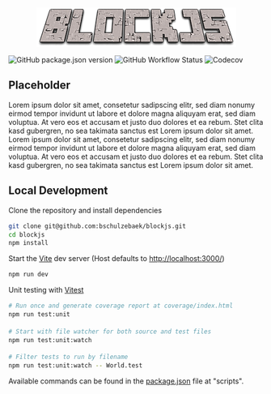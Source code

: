<p align="center">
  <img src="public/assets/logo.png" alt="BlockJS Logo"/>
</p>

![GitHub package.json version](https://img.shields.io/github/package-json/v/bschulzebaek/blockjs?color=%233498db&style=flat-square)
![GitHub Workflow Status](https://img.shields.io/github/workflow/status/bschulzebaek/blockjs/Build%20and%20Deploy%20-%20Master?style=flat-square)
![Codecov](https://img.shields.io/codecov/c/github/bschulzebaek/blockjs?style=flat-square)

## Placeholder

Lorem ipsum dolor sit amet, consetetur sadipscing elitr, sed diam nonumy eirmod tempor invidunt ut labore et dolore magna aliquyam erat, sed diam voluptua. At vero eos et accusam et justo duo dolores et ea rebum. Stet clita kasd gubergren, no sea takimata sanctus est Lorem ipsum dolor sit amet. Lorem ipsum dolor sit amet, consetetur sadipscing elitr, sed diam nonumy eirmod tempor invidunt ut labore et dolore magna aliquyam erat, sed diam voluptua. At vero eos et accusam et justo duo dolores et ea rebum. Stet clita kasd gubergren, no sea takimata sanctus est Lorem ipsum dolor sit amet.

## Local Development

Clone the repository and install dependencies
```bash
git clone git@github.com:bschulzebaek/blockjs.git
cd blockjs
npm install
```

Start the [Vite](https://vitejs.dev/) dev server (Host defaults to <a href="http://localhost:3000/" target="_blank">http://localhost:3000/</a>)
```bash
npm run dev
```

Unit testing with [Vitest](https://vitest.dev/)
```bash
# Run once and generate coverage report at coverage/index.html
npm run test:unit 

# Start with file watcher for both source and test files
npm run test:unit:watch 

# Filter tests to run by filename 
npm run test:unit:watch -- World.test
```


Available commands can be found in the [package.json](/package.json) file at "scripts".
